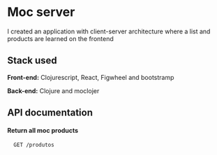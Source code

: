 # Moc server

I created an application with client-server architecture where a list and products are learned on the frontend

## Stack used

**Front-end:** Clojurescript, React, Figwheel and bootstramp 

**Back-end:** Clojure and moclojer



## API documentation

#### Return all moc products

```http
  GET /produtos
```

